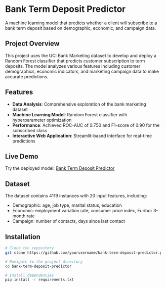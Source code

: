 # Bank Term Deposit Predictor

A machine learning model that predicts whether a client will subscribe to a bank term deposit based on demographic, economic, and campaign data.

## Project Overview

This project uses the UCI Bank Marketing dataset to develop and deploy a Random Forest classifier that predicts customer subscription to term deposits. The model analyzes various features including customer demographics, economic indicators, and marketing campaign data to make accurate predictions.

## Features

- **Data Analysis**: Comprehensive exploration of the bank marketing dataset
- **Machine Learning Model**: Random Forest classifier with hyperparameter optimization
- **Performance**: Achieved ROC-AUC of 0.750 and F1-score of 0.90 for the subscribed class
- **Interactive Web Application**: Streamlit-based interface for real-time predictions

## Live Demo

Try the deployed model: [Bank Term Deposit Predictor](https://banktermpredict-jdv3pnrdwvwhbgq6j2tmgx.streamlit.app/)

## Dataset

The dataset contains 4119 instances with 20 input features, including:
- Demographic: age, job type, marital status, education
- Economic: employment variation rate, consumer price index, Euribor 3-month rate
- Campaign: number of contacts, days since last contact

## Installation

```bash
# Clone the repository
git clone https://github.com/yourusername/bank-term-deposit-predictor.git

# Navigate to the project directory
cd bank-term-deposit-predictor

# Install dependencies
pip install -r requirements.txt
